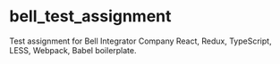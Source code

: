 
# bell_test_assignment
Test assignment for Bell Integrator Company
React, Redux, TypeScript, LESS, Webpack, Babel boilerplate.
